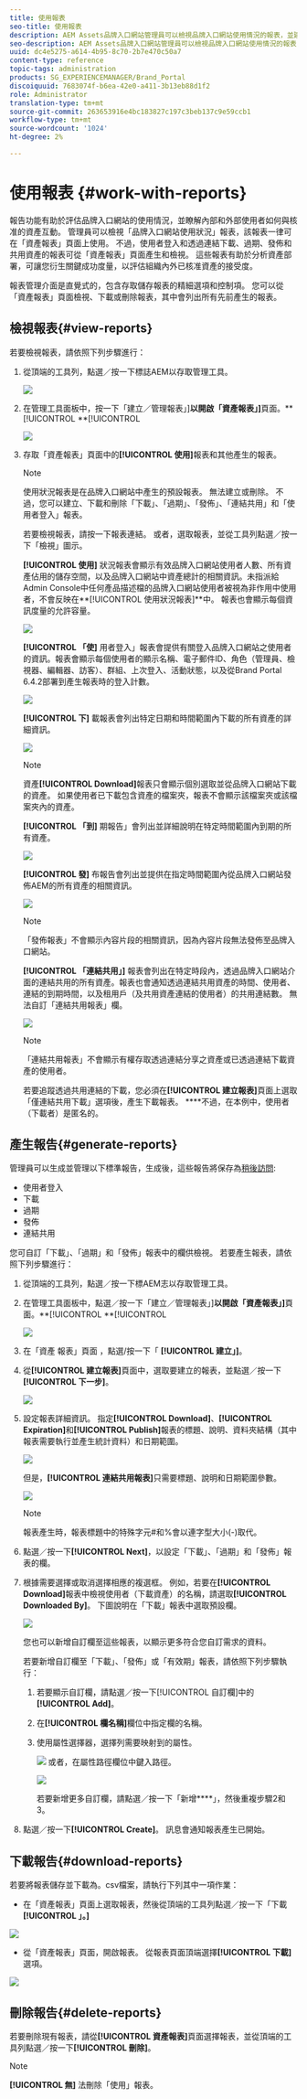 ```yaml
---
title: 使用報表
seo-title: 使用報表
description: AEM Assets品牌入口網站管理員可以檢視品牌入口網站使用情況的報表，並建立、管理及檢視透過品牌入口網站分享的資產下載、過期、發佈及連結相關的報表。
seo-description: AEM Assets品牌入口網站管理員可以檢視品牌入口網站使用情況的報表，並建立、管理及檢視透過品牌入口網站分享的資產下載、過期、發佈及連結相關的報表。
uuid: dc4e5275-a614-4b95-8c70-2b7e470c50a7
content-type: reference
topic-tags: administration
products: SG_EXPERIENCEMANAGER/Brand_Portal
discoiquuid: 7683074f-b6ea-42e0-a411-3b13eb88d1f2
role: Administrator
translation-type: tm+mt
source-git-commit: 263653916e4bc183827c197c3beb137c9e59ccb1
workflow-type: tm+mt
source-wordcount: '1024'
ht-degree: 2%

---
```



# 使用報表 {#work-with-reports}

報告功能有助於評估品牌入口網站的使用情況，並瞭解內部和外部使用者如何與核准的資產互動。 管理員可以檢視「品牌入口網站使用狀況」報表，該報表一律可在「資產報表」頁面上使用。 不過，使用者登入和透過連結下載、過期、發佈和共用資產的報表可從「資產報表」頁面產生和檢視。 這些報表有助於分析資產部署，可讓您衍生關鍵成功度量，以評估組織內外已核准資產的接受度。

報表管理介面是直覺式的，包含存取儲存報表的精細選項和控制項。 您可以從「資產報表」頁面檢視、下載或刪除報表，其中會列出所有先前產生的報表。

## 檢視報表{#view-reports}

若要檢視報表，請依照下列步驟進行：

1. 從頂端的工具列，點選／按一下標誌AEM以存取管理工具。

   ![](assets/aemlogo.png)

1. 在管理工具面板中，按一下「建立／管理報表」]**以開啟「資產報表」]**&#x200B;頁面。**[!UICONTROL **[!UICONTROL 

   ![](assets/access-asset-reports.png)

1. 存取「資產報表」頁面中的&#x200B;**[!UICONTROL 使用]**&#x200B;報表和其他產生的報表。

   >[!NOTE]
   >
   >使用狀況報表是在品牌入口網站中產生的預設報表。 無法建立或刪除。 不過，您可以建立、下載和刪除「下載」、「過期」、「發佈」、「連結共用」和「使用者登入」報表。

   若要檢視報表，請按一下報表連結。 或者，選取報表，並從工具列點選／按一下「檢視」圖示。

   **[!UICONTROL 使用]** 狀況報表會顯示有效品牌入口網站使用者人數、所有資產佔用的儲存空間，以及品牌入口網站中資產總計的相關資訊。未指派給Admin Console中任何產品描述檔的品牌入口網站使用者被視為非作用中使用者，不會反映在&#x200B;**[!UICONTROL 使用狀況報表]**中。
報表也會顯示每個資訊度量的允許容量。

   ![](assets/usage-report.png)

   **[!UICONTROL 「使]** 用者登入」報表會提供有關登入品牌入口網站之使用者的資訊。報表會顯示每個使用者的顯示名稱、電子郵件ID、角色（管理員、檢視器、編輯器、訪客）、群組、上次登入、活動狀態，以及從Brand Portal 6.4.2部署到產生報表時的登入計數。

   ![](assets/user-logins.png)

   **[!UICONTROL 下]** 載報表會列出特定日期和時間範圍內下載的所有資產的詳細資訊。

   ![](assets/download-report.png)

   >[!NOTE]
   >
   >資產&#x200B;**[!UICONTROL Download]**&#x200B;報表只會顯示個別選取並從品牌入口網站下載的資產。 如果使用者已下載包含資產的檔案夾，報表不會顯示該檔案夾或該檔案夾內的資產。

   **[!UICONTROL 「到]** 期報告」會列出並詳細說明在特定時間範圍內到期的所有資產。

   ![](assets/expiration-report.png)

   **[!UICONTROL 發]** 布報告會列出並提供在指定時間範圍內從品牌入口網站發佈AEM的所有資產的相關資訊。

   ![](assets/publish-report.png)

   >[!NOTE]
   >
   >「發佈報表」不會顯示內容片段的相關資訊，因為內容片段無法發佈至品牌入口網站。

   **[!UICONTROL 「連結共用」]** 報表會列出在特定時段內，透過品牌入口網站介面的連結共用的所有資產。報表也會通知透過連結共用資產的時間、使用者、連結的到期時間，以及租用戶（及共用資產連結的使用者）的共用連結數。 無法自訂「連結共用報表」欄。

   ![](assets/link-share-report.png)

   >[!NOTE]
   >
   >「連結共用報表」不會顯示有權存取透過連結分享之資產或已透過連結下載資產的使用者。
   >
   >若要追蹤透過共用連結的下載，您必須在&#x200B;**[!UICONTROL 建立報表]**&#x200B;頁面上選取「僅連結共用下載」選項後，產生下載報表。 ****&#x200B;不過，在本例中，使用者（下載者）是匿名的。

## 產生報告{#generate-reports}

管理員可以生成並管理以下標準報告，生成後，這些報告將保存為[稍後訪問](../using/brand-portal-reports.md#main-pars-header):

* 使用者登入
* 下載
* 過期
* 發佈
* 連結共用

您可自訂「下載」、「過期」和「發佈」報表中的欄供檢視。 若要產生報表，請依照下列步驟進行：

1. 從頂端的工具列，點選／按一下標AEM志以存取管理工具。

1. 在管理工具面板中，點選／按一下「建立／管理報表」]**以開啟「資產報表」]**&#x200B;頁面。**[!UICONTROL **[!UICONTROL 

   ![](assets/asset-reports.png)

1. 在「資產 報表」頁面 ，點選/按一下「 **[!UICONTROL 建立」]**。
1. 從&#x200B;**[!UICONTROL 建立報表]**&#x200B;頁面中，選取要建立的報表，並點選／按一下&#x200B;**[!UICONTROL 下一步]**。

   ![](assets/crete-report.png)

1. 設定報表詳細資訊。 指定&#x200B;**[!UICONTROL Download]**、**[!UICONTROL Expiration]**&#x200B;和&#x200B;**[!UICONTROL Publish]**&#x200B;報表的標題、說明、資料夾結構（其中報表需要執行並產生統計資料）和日期範圍。

   ![](assets/create-report-page.png)

   但是，**[!UICONTROL 連結共用報表]**&#x200B;只需要標題、說明和日期範圍參數。

   ![](assets/create-link-share-report.png)

   >[!NOTE]
   >
   >報表產生時，報表標題中的特殊字元#和%會以連字型大小(-)取代。

1. 點選／按一下&#x200B;**[!UICONTROL Next]**，以設定「下載」、「過期」和「發佈」報表的欄。
1. 根據需要選擇或取消選擇相應的複選框。 例如，若要在&#x200B;**[!UICONTROL Download]**&#x200B;報表中檢視使用者（下載資產）的名稱，請選取&#x200B;**[!UICONTROL Downloaded By]**。 下圖說明在「下載」報表中選取預設欄。

   ![](assets/createdownloadreport.png)

   您也可以新增自訂欄至這些報表，以顯示更多符合您自訂需求的資料。

   若要新增自訂欄至「下載」、「發佈」或「有效期」報表，請依照下列步驟執行：

   1. 若要顯示自訂欄，請點選／按一下[!UICONTROL 自訂欄]中的&#x200B;**[!UICONTROL Add]**。
   1. 在&#x200B;**[!UICONTROL 欄名稱]**&#x200B;欄位中指定欄的名稱。
   1. 使用屬性選擇器，選擇列需要映射到的屬性。

      ![](assets/property-picker.png)
或者，在屬性路徑欄位中鍵入路徑。

      ![](assets/property-path.png)

      若要新增更多自訂欄，請點選／按一下「新增&#x200B;****」，然後重複步驟2和3。

1. 點選／按一下&#x200B;**[!UICONTROL Create]**。 訊息會通知報表產生已開始。

## 下載報告{#download-reports}

若要將報表儲存並下載為。csv檔案，請執行下列其中一項作業：

* 在「資產報表」頁面上選取報表，然後從頂端的工具列點選／按一下「下載&#x200B;**[!UICONTROL 」。]**

![](assets/download-asset-report.png)

* 從「資產報表」頁面，開啟報表。 從報表頁面頂端選擇&#x200B;**[!UICONTROL 下載]**&#x200B;選項。

![](assets/download-report-fromwithin.png)

## 刪除報告{#delete-reports}

若要刪除現有報表，請從&#x200B;**[!UICONTROL 資產報表]**&#x200B;頁面選擇報表，並從頂端的工具列點選／按一下&#x200B;**[!UICONTROL 刪除]**。

>[!NOTE]
>
>**[!UICONTROL 無]** 法刪除「使用」報表。
